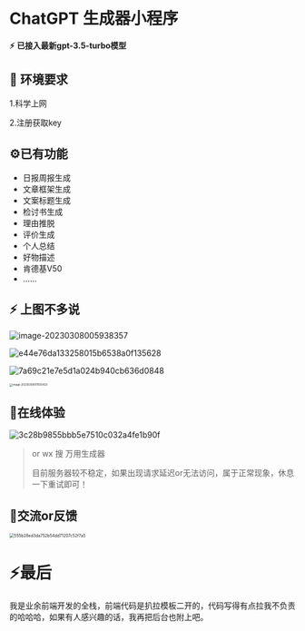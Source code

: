 # ChatGPT 生成器小程序

**⚡** **已接入最新gpt-3.5-turbo模型**

## 🔧 环境要求

1.科学上网

2.注册获取key



## ⚙已有功能

* 日报周报生成
* 文章框架生成
* 文案标题生成
* 检讨书生成
* 理由推脱
* 评价生成
* 个人总结
* 好物描述
* 肯德基V50
* ......



## **⚡** 上图不多说

![image-20230308005938357](E:\work\project\万用生成器\app\README.assets\image-20230308005938357.png)

![e44e76da133258015b6538a0f135628](E:\work\project\万用生成器\app\README.assets\e44e76da133258015b6538a0f135628.png)

![7a69c21e7e5d1a024b940cb636d0848](E:\work\project\万用生成器\app\README.assets\7a69c21e7e5d1a024b940cb636d0848.png)

<img src="E:\work\project\万用生成器\app\README.assets\image-20230308011555433.png" alt="image-20230308011555433" style="zoom: 33%;" />



## 🦊在线体验

![3c28b9855bbb5e7510c032a4fe1b90f](E:\work\project\万用生成器\app\README.assets\3c28b9855bbb5e7510c032a4fe1b90f.jpg)

> or wx 搜 万用生成器 
>
> 目前服务器较不稳定，如果出现请求延迟or无法访问，属于正常现象，休息一下重试即可！



## 👻交流or反馈

<img src="E:\work\project\万用生成器\app\README.assets\555b28ed3da752b54dd71207c52f7a5.jpg" alt="555b28ed3da752b54dd71207c52f7a5" style="zoom:50%;" />



# ⚡最后

我是业余前端开发的全栈，前端代码是扒拉模板二开的，代码写得有点拉我不负责的哈哈哈，如果有人感兴趣的话，我再把后台也附上吧。
